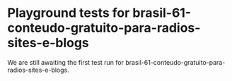 # Playground tests for brasil-61-conteudo-gratuito-para-radios-sites-e-blogs
We are still awaiting the first test run for brasil-61-conteudo-gratuito-para-radios-sites-e-blogs.
